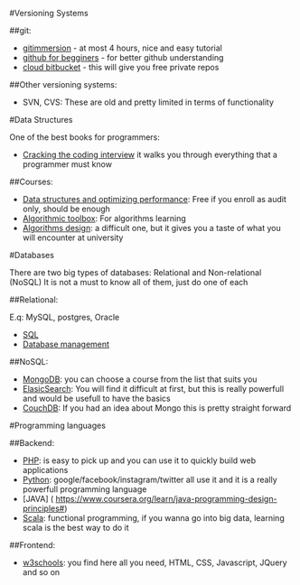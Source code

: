 #Versioning Systems

##git:
- [gitimmersion](http://gitimmersion.com/) - at most 4 hours, nice and easy tutorial
- [github for begginers](http://blog.udacity.com/2015/06/a-beginners-git-github-tutorial.html) - for better github understanding
- [cloud bitbucket](https://www.atlassian.com/git/tutorials/learn-git-with-bitbucket-cloud) - this will give you free private repos


##Other versioning systems:
- SVN, CVS: These are old and pretty limited in terms of functionality 

#Data Structures

One of the best books for programmers:
- [Cracking the coding interview](https://www.amazon.com/Cracking-Coding-Interview-Programming-Questions/dp/0984782850) it walks you through everything that a programmer must know

##Courses:
- [Data structures and optimizing performance](https://www.coursera.org/learn/data-structures-optimizing-performance): Free if you enroll as audit only, should be enough
- [Algorithmic toolbox](https://www.coursera.org/learn/algorithmic-toolbox/home/welcome):  For algorithms learning
- [Algorithms design](https://www.coursera.org/learn/algorithm-design-analysis/home/welcome): a difficult one, but it gives you a taste of what you will encounter at university


#Databases

There are two big types of databases: Relational and Non-relational (NoSQL)
It is not a must to know all of them, just do one of each

##Relational: 

E.q: MySQL, postgres, Oracle
- [SQL](http://www.w3schools.com/sql/default.asp)
- [Database management](https://www.coursera.org/learn/database-management/home/welcome)

##NoSQL: 
- [MongoDB](https://university.mongodb.com/): you can choose a course from the list that suits you 
- [ElasicSearch](https://www.elastic.co/): You will find it difficult at first, but this is really powerfull and would be usefull to have the basics
- [CouchDB](http://couchdb.apache.org/): If you had an idea about Mongo this is pretty straight forward


#Programming languages

##Backend: 
- [PHP]( http://www.w3schools.com/php/default.asp): is easy to pick up and you can use it to quickly build web applications
- [Python]( https://developers.google.com/edu/python/): google/facebook/instagram/twitter all use it and it is a really powerfull programming language
- [JAVA] ( https://www.coursera.org/learn/java-programming-design-principles#)
- [Scala]( https://www.coursera.org/learn/progfun1): functional programming, if you wanna go into big data, learning scala is the best way to do it

##Frontend: 
- [w3schools](http://www.w3schools.com/): you find here all you need, HTML, CSS, Javascript, JQuery and so on
